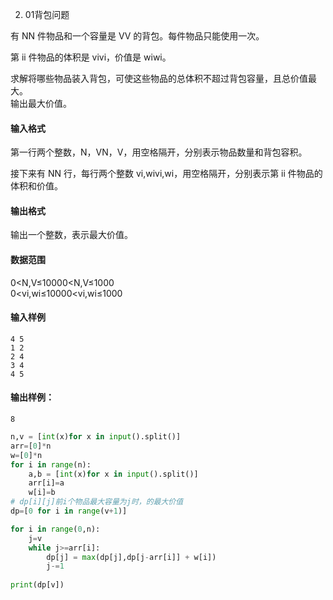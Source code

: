 2. 01背包问题

有 NN 件物品和一个容量是 VV 的背包。每件物品只能使用一次。

第 ii 件物品的体积是 vivi，价值是 wiwi。

求解将哪些物品装入背包，可使这些物品的总体积不超过背包容量，且总价值最大。  
输出最大价值。

#### 输入格式

第一行两个整数，N，VN，V，用空格隔开，分别表示物品数量和背包容积。

接下来有 NN 行，每行两个整数 vi,wivi,wi，用空格隔开，分别表示第 ii 件物品的体积和价值。

#### 输出格式

输出一个整数，表示最大价值。

#### 数据范围

0<N,V≤10000<N,V≤1000  
0<vi,wi≤10000<vi,wi≤1000

#### 输入样例

```
4 5
1 2
2 4
3 4
4 5
```

#### 输出样例：

```
8
```

```py
n,v = [int(x)for x in input().split()]
arr=[0]*n
w=[0]*n
for i in range(n):
    a,b = [int(x)for x in input().split()]
    arr[i]=a
    w[i]=b
# dp[i][j]前i个物品最大容量为j时，的最大价值
dp=[0 for i in range(v+1)]

for i in range(0,n):
    j=v
    while j>=arr[i]:
        dp[j] = max(dp[j],dp[j-arr[i]] + w[i])
        j-=1
        
print(dp[v])